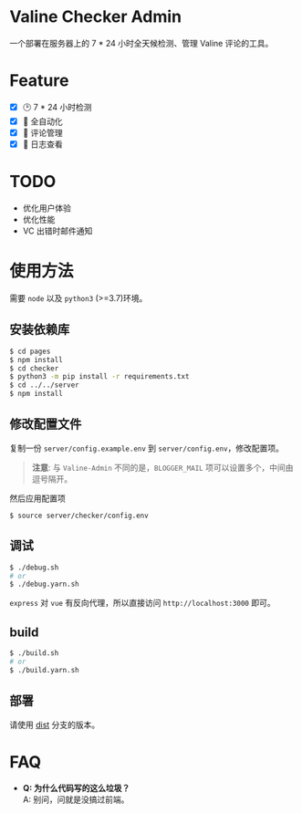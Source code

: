 # Valine Checker Admin
一个部署在服务器上的 7 * 24 小时全天候检测、管理 Valine 评论的工具。

# Feature
- [x] 🕑 7 * 24 小时检测  
- [x] 🤖 全自动化  
- [x] 🎉 评论管理  
- [x] 📝 日志查看

# TODO
- 优化用户体验
- 优化性能
- VC 出错时邮件通知

# 使用方法
需要 `node` 以及 `python3` (>=3.7)环境。
## 安装依赖库
```bash
$ cd pages
$ npm install
$ cd checker
$ python3 -m pip install -r requirements.txt
$ cd ../../server
$ npm install
```
## 修改配置文件
复制一份 `server/config.example.env` 到 `server/config.env`，修改配置项。    
> **注意**: 与 `Valine-Admin` 不同的是，`BLOGGER_MAIL` 项可以设置多个，中间由逗号隔开。

然后应用配置项
```shell
$ source server/checker/config.env
```

## 调试
```bash
$ ./debug.sh
# or
$ ./debug.yarn.sh
```
`express` 对 `vue` 有反向代理，所以直接访问 `http://localhost:3000` 即可。

## build
```bash
$ ./build.sh
# or
$ ./build.yarn.sh
```

## 部署
请使用 [dist](https://github.com/Sheey11/valine-checker-admin/tree/dist) 分支的版本。
# FAQ
- **Q: 为什么代码写的这么垃圾？**  
  A: 别问，问就是没搞过前端。